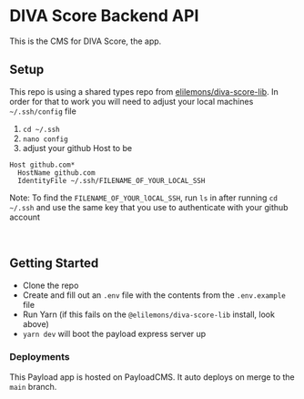 # DIVA Score Backend API

This is the CMS for DIVA Score, the app.

## Setup

This repo is using a shared types repo from [elilemons/diva-score-lib](https://github.com/elilemons/diva-score-lib). In order for that to work you will need to adjust your local machines `~/.ssh/config` file

1. `cd ~/.ssh`
2. `nano config`
3. adjust your github Host to be

```
Host github.com*
  HostName github.com
  IdentityFile ~/.ssh/FILENAME_OF_YOUR_LOCAL_SSH
```

Note: To find the `FILENAME_OF_YOUR_lOCAL_SSH`, run `ls` in after running `cd ~/.ssh` and use the same key that you use to authenticate with your github account

<br/>

## Getting Started

- Clone the repo
- Create and fill out an `.env` file with the contents from the `.env.example` file
- Run Yarn (if this fails on the `@elilemons/diva-score-lib` install, look above)
- `yarn dev` will boot the payload express server up

### Deployments

This Payload app is hosted on PayloadCMS. It auto deploys on merge to the `main` branch.
